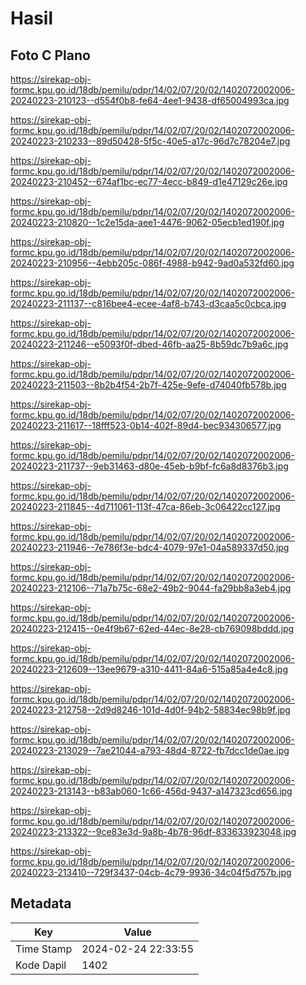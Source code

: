 # Hasil

## Foto C Plano

https://sirekap-obj-formc.kpu.go.id/18db/pemilu/pdpr/14/02/07/20/02/1402072002006-20240223-210123--d554f0b8-fe64-4ee1-9438-df65004993ca.jpg

https://sirekap-obj-formc.kpu.go.id/18db/pemilu/pdpr/14/02/07/20/02/1402072002006-20240223-210233--89d50428-5f5c-40e5-a17c-96d7c78204e7.jpg

https://sirekap-obj-formc.kpu.go.id/18db/pemilu/pdpr/14/02/07/20/02/1402072002006-20240223-210452--674af1bc-ec77-4ecc-b849-d1e47129c26e.jpg

https://sirekap-obj-formc.kpu.go.id/18db/pemilu/pdpr/14/02/07/20/02/1402072002006-20240223-210820--1c2e15da-aee1-4476-9062-05ecb1ed190f.jpg

https://sirekap-obj-formc.kpu.go.id/18db/pemilu/pdpr/14/02/07/20/02/1402072002006-20240223-210956--4ebb205c-086f-4988-b942-9ad0a532fd60.jpg

https://sirekap-obj-formc.kpu.go.id/18db/pemilu/pdpr/14/02/07/20/02/1402072002006-20240223-211137--c816bee4-ecee-4af8-b743-d3caa5c0cbca.jpg

https://sirekap-obj-formc.kpu.go.id/18db/pemilu/pdpr/14/02/07/20/02/1402072002006-20240223-211246--e5093f0f-dbed-46fb-aa25-8b59dc7b9a6c.jpg

https://sirekap-obj-formc.kpu.go.id/18db/pemilu/pdpr/14/02/07/20/02/1402072002006-20240223-211503--8b2b4f54-2b7f-425e-9efe-d74040fb578b.jpg

https://sirekap-obj-formc.kpu.go.id/18db/pemilu/pdpr/14/02/07/20/02/1402072002006-20240223-211617--18fff523-0b14-402f-89d4-bec934306577.jpg

https://sirekap-obj-formc.kpu.go.id/18db/pemilu/pdpr/14/02/07/20/02/1402072002006-20240223-211737--9eb31463-d80e-45eb-b9bf-fc6a8d8376b3.jpg

https://sirekap-obj-formc.kpu.go.id/18db/pemilu/pdpr/14/02/07/20/02/1402072002006-20240223-211845--4d711061-113f-47ca-86eb-3c06422cc127.jpg

https://sirekap-obj-formc.kpu.go.id/18db/pemilu/pdpr/14/02/07/20/02/1402072002006-20240223-211946--7e786f3e-bdc4-4079-97e1-04a589337d50.jpg

https://sirekap-obj-formc.kpu.go.id/18db/pemilu/pdpr/14/02/07/20/02/1402072002006-20240223-212106--71a7b75c-68e2-49b2-9044-fa29bb8a3eb4.jpg

https://sirekap-obj-formc.kpu.go.id/18db/pemilu/pdpr/14/02/07/20/02/1402072002006-20240223-212415--0e4f9b67-62ed-44ec-8e28-cb769098bddd.jpg

https://sirekap-obj-formc.kpu.go.id/18db/pemilu/pdpr/14/02/07/20/02/1402072002006-20240223-212609--13ee9679-a310-4411-84a6-515a85a4e4c8.jpg

https://sirekap-obj-formc.kpu.go.id/18db/pemilu/pdpr/14/02/07/20/02/1402072002006-20240223-212758--2d9d8246-101d-4d0f-94b2-58834ec98b9f.jpg

https://sirekap-obj-formc.kpu.go.id/18db/pemilu/pdpr/14/02/07/20/02/1402072002006-20240223-213029--7ae21044-a793-48d4-8722-fb7dcc1de0ae.jpg

https://sirekap-obj-formc.kpu.go.id/18db/pemilu/pdpr/14/02/07/20/02/1402072002006-20240223-213143--b83ab060-1c66-456d-9437-a147323cd656.jpg

https://sirekap-obj-formc.kpu.go.id/18db/pemilu/pdpr/14/02/07/20/02/1402072002006-20240223-213322--9ce83e3d-9a8b-4b78-96df-833633923048.jpg

https://sirekap-obj-formc.kpu.go.id/18db/pemilu/pdpr/14/02/07/20/02/1402072002006-20240223-213410--729f3437-04cb-4c79-9936-34c04f5d757b.jpg


## Metadata

| Key        | Value               |
| ---------- | ------------------- |
| Time Stamp | 2024-02-24 22:33:55 |
| Kode Dapil | 1402                |



